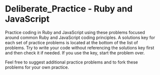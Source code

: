 # Deliberate_Practice - Ruby and JavaScript

Practice coding in Ruby and JavaScript using these problems focused around common Ruby and JavaScript coding principles. A solutions key for each set of practice problems is located at the bottom of the list of problems. Try to write your code without referencing the solutions key first and then check it if needed. If you use the key, start the problem over. 

Feel free to suggest additional practice problems and to fork these problems for your own practice.
